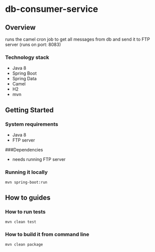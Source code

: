 # db-consumer-service

## Overview

runs the camel cron job to get all messages from db and send it to FTP server (runs on port: 8083)

### Technology stack
 - Java 8 
 - Spring Boot 
 - Spring Data 
 - Camel 
 - H2 
 - mvn 

## Getting Started

### System requirements
 - Java 8
 - FTP server

###Dependencies
 - needs running FTP server
### Running it locally
```mvn spring-boot:run```
## How to guides

### How to run tests
```mvn clean test```
### How to build it from command line
```mvn clean package```




